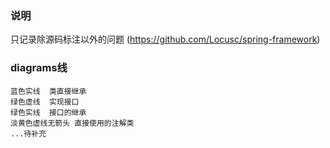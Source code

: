 ### 说明
只记录除源码标注以外的问题
(https://github.com/Locusc/spring-framework)

### diagrams线
```text
蓝色实线  类直接继承
绿色虚线  实现接口
绿色实线  接口的继承
淡黄色虚线无箭头 直接使用的注解类
...待补充
```